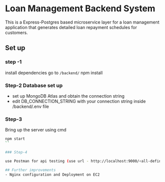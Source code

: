 # Loan Management Backend System

This is a Express-Postgres based microservice layer for a loan management application that generates detailed loan repayment schedules for customers.

## Set up

### step -1

install dependencies
go to `/backend/`
npm install

### Step-2 Database set up

- set up MongoDB Atlas and obtain the connection string
- edit DB_CONNECTION_STRING with your connection string inside /backend/.env file

### Step-3

Bring up the server using cmd

```sh
npm start
``

### Step-4

use Postman for api testing (use url - http://localhost:9000/<all-defined-routes>)

## Further improvements
- Nginx configuration and Deployment on EC2
```
